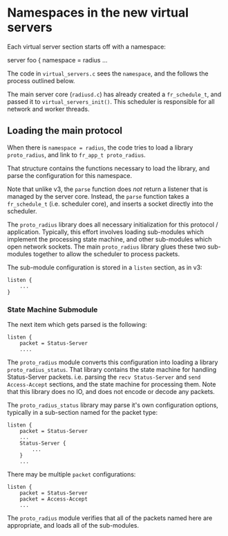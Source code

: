 # Namespaces in the new virtual servers

Each virtual server section starts off with a namespace:

   server foo {
        namespace = radius
        ...

The code in `virtual_servers.c` sees the `namespace`, and the follows the process outlined below.

The main server core (`radiusd.c`) has already created a `fr_schedule_t`, and passed it to `virtual_servers_init()`.  This scheduler is responsible for all network and worker threads.

## Loading the main protocol

When there is `namespace = radius`, the code tries to load a library `proto_radius`, and link to `fr_app_t proto_radius`.

That structure contains the functions necessary to load the library, and parse the configuration for this namespace.

Note that unlike v3, the `parse` function does *not* return a listener that is managed by the server core.  Instead, the `parse` function takes a `fr_schedule_t` (i.e. scheduler core), and inserts a socket directly into the scheduler.

The `proto_radius` library does all necessary initialization for this protocol / application.  Typically, this effort involves loading sub-modules which implement the processing state machine, and other sub-modules which open network sockets.  The main `proto_radius` library glues these two sub-modules together to allow the scheduler to process packets.

The sub-module configuration is stored in a `listen` section, as in v3:

    listen {
        ...
    }

### State Machine Submodule

The next item which gets parsed is the following:

    listen {
        packet = Status-Server
        ....

The `proto_radius` module converts this configuration into loading a library `proto_radius_status`.  That library contains the state machine for handling Status-Server packets.  i.e. parsing the `recv Status-Server` and `send Access-Accept` sections, and the state machine for processing them.  Note that this library does no IO, and does not encode or decode any packets.

The `proto_radius_status` library may parse it's own configuration options, typically in a sub-section named for the packet type:

    listen {
        packet = Status-Server
        ...
        Status-Server {
            ...
        }
        ...

There may be multiple `packet` configurations:

    listen {
        packet = Status-Server
        packet = Access-Accept
        ...

The `proto_radius` module verifies that all of the packets named here are appropriate, and loads all of the sub-modules.
